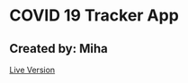 #  COVID 19 Tracker App

## Created by: Miha

[Live Version](https://agitated-joliot-5bd09f.netlify.app/)
